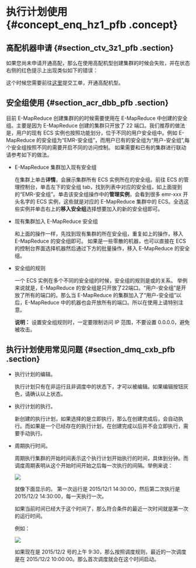 # 执行计划使用 {#concept_enq_hz1_pfb .concept}

## 高配机器申请 {#section_ctv_3z1_pfb .section}

如果您尚未申请开通高配，那么在使用高配机型创建集群的时候会失败，并在状态右侧的红色提示上出现类似如下的错误：

这个时候您需要前往[这里](https://workorder-intl.console.aliyun.com/#/ticket/createIndex)提交工单，开通高配机型。

## 安全组使用 {#section_acr_dbb_pfb .section}

目前 E-MapReduce 创建集群的的时候需要使用在 E-MapReduce 中创建的安全组。主要是因为 E-MapReduce 创建的集群只开放了 22 端口。我们推荐的做法是，用户的现有 ECS 实例也按照功能划分，位于不同的用户安全组中。例如 E-MapReduce 的安全组为“EMR-安全组”，而用户已有的安全组为“用户-安全组”,每个安全组按照不同的需要开启不同的访问控制。 如果需要和已有的集群进行联动请参考如下的做法。

-   E-MapReduce 集群加入现有安全组

    在集群上单击**详情**，会展示集群所有 ECS 实例所在的安全组。前往 ECS 的管理控制台，单击左下的安全组 tab，找到列表中对应的安全组，如上面提到的“EMR-安全组”。单击该安全组操作中的**管理实例**，会看到很多 emr-xxx 开头名字的 ECS 实例，这些就是对应的 E-MapReduce 集群中的 ECS。全选这些实例并单击右上的**移入安全组**选择想要加入的新的安全组即可。

-   现有集群加入 E-MapReduce 安全组

    和上面的操作一样，先找到现有集群的所在安全组，重复如上的操作，移入 E-MapReduce 的安全组即可。 如果是一些零散的机器，也可以直接在 ECS 的控制台界面选择机器然后通过下方的批量操作，移入 E-MapReduce 的安全组。

-   安全组的规则

    一个 ECS 实例在多个不同的安全组的时候，安全组的规则是或的关系。 举例来说就是，E-MapReduce 的安全组是只开放了22端口。“用户-安全组”是开放了所有的端口的。那么当 E-MapReduce 的集群加入了“用户-安全组”以后，E-MapReduce 中的机器也会开放所有的端口。所以在使用上请特别注意。

    **说明：** 设置安全组规则时，一定要限制访问 IP 范围，不要设置 0.0.0.0，避免被攻击。


## 执行计划使用常见问题 {#section_dmq_cxb_pfb .section}

-   执行计划的编辑。

    执行计划只有在非运行且非调度中的状态下，才可以被编辑。如果编辑按钮灰色，请确认以上状态。

-   执行计划的执行。

    新创建的执行计划，如果选择的是立即执行，那么在创建完成后，会自动执行。而如果是一个已经存在的执行计划，在创建完成以后并不会立即执行，需要手动执行。

-   周期执行时间。

    周期执行集群的开始时间表示这个执行计划开始执行的时间，具体到分钟。而调度周期表明从这个开始时间开始之后每一次执行的间隔。举例来说：

    ![](http://static-aliyun-doc.oss-cn-hangzhou.aliyuncs.com/assets/img/125867/155048232338936_zh-CN.png)

    就像下面显示的。 第一次运行是 2015/12/1 14:30:00，然后第二次执行是 2015/12/2 14:30:00，每一天执行一次。

    如果当前时间已经大于这个时间了，那么符合条件的最近一次时间就是第一次的运行时间。

    例如：

    ![](http://static-aliyun-doc.oss-cn-hangzhou.aliyuncs.com/assets/img/125867/155048232338937_zh-CN.png)

    如果现在是 2015/12/2 号的上午 9:30，那么按照调度规则，最近的一次调度是在 2015/12/2 10:00:00。那么首次调度就会在这个时间启动。


